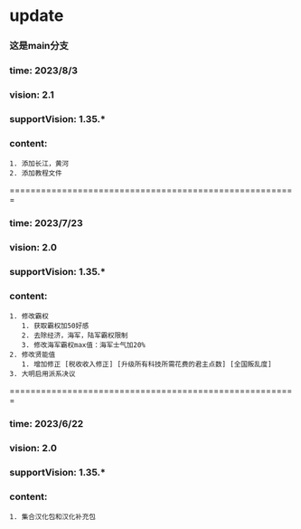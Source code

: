 # update 
### 这是main分支

### time: 2023/8/3
### vision: 2.1
### supportVision: 1.35.\*
### content:
    1. 添加长江，黄河
    2. 添加教程文件
=======================================================
### time: 2023/7/23
### vision: 2.0
### supportVision: 1.35.\*
### content:
    1. 修改霸权
       1. 获取霸权加50好感
       2. 去除经济，海军，陆军霸权限制
       3. 修改海军霸权max值：海军士气加20%
    2. 修改贤能值
       1. 增加修正 [税收收入修正] [升级所有科技所需花费的君主点数] [全国叛乱度]
    3. 大明启用派系决议

=======================================================
### time: 2023/6/22
### vision: 2.0
### supportVision: 1.35.\*
### content:
    1. 集合汉化包和汉化补充包
